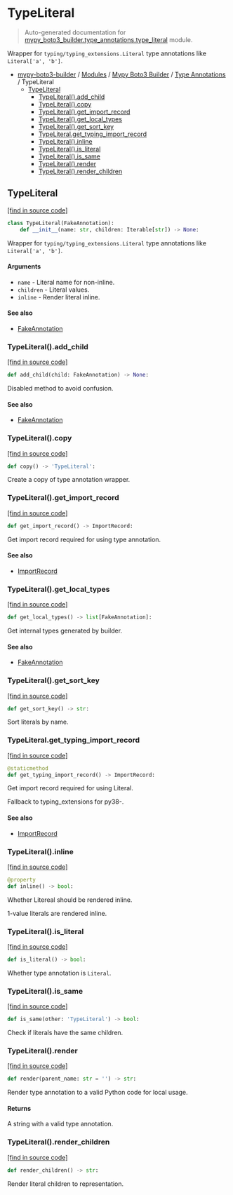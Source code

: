 # TypeLiteral

> Auto-generated documentation for [mypy_boto3_builder.type_annotations.type_literal](https://github.com/vemel/mypy_boto3_builder/blob/master/mypy_boto3_builder/type_annotations/type_literal.py) module.

Wrapper for `typing/typing_extensions.Literal` type annotations like `Literal['a', 'b']`.

- [mypy-boto3-builder](../../README.md#mypy_boto3_builder) / [Modules](../../MODULES.md#mypy-boto3-builder-modules) / [Mypy Boto3 Builder](../index.md#mypy-boto3-builder) / [Type Annotations](index.md#type-annotations) / TypeLiteral
    - [TypeLiteral](#typeliteral)
        - [TypeLiteral().add_child](#typeliteraladd_child)
        - [TypeLiteral().copy](#typeliteralcopy)
        - [TypeLiteral().get_import_record](#typeliteralget_import_record)
        - [TypeLiteral().get_local_types](#typeliteralget_local_types)
        - [TypeLiteral().get_sort_key](#typeliteralget_sort_key)
        - [TypeLiteral.get_typing_import_record](#typeliteralget_typing_import_record)
        - [TypeLiteral().inline](#typeliteralinline)
        - [TypeLiteral().is_literal](#typeliteralis_literal)
        - [TypeLiteral().is_same](#typeliteralis_same)
        - [TypeLiteral().render](#typeliteralrender)
        - [TypeLiteral().render_children](#typeliteralrender_children)

## TypeLiteral

[[find in source code]](https://github.com/vemel/mypy_boto3_builder/blob/master/mypy_boto3_builder/type_annotations/type_literal.py#L14)

```python
class TypeLiteral(FakeAnnotation):
    def __init__(name: str, children: Iterable[str]) -> None:
```

Wrapper for `typing/typing_extensions.Literal` type annotations like `Literal['a', 'b']`.

#### Arguments

- `name` - Literal name for non-inline.
- `children` - Literal values.
- `inline` - Render literal inline.

#### See also

- [FakeAnnotation](fake_annotation.md#fakeannotation)

### TypeLiteral().add_child

[[find in source code]](https://github.com/vemel/mypy_boto3_builder/blob/master/mypy_boto3_builder/type_annotations/type_literal.py#L110)

```python
def add_child(child: FakeAnnotation) -> None:
```

Disabled method to avoid confusion.

#### See also

- [FakeAnnotation](fake_annotation.md#fakeannotation)

### TypeLiteral().copy

[[find in source code]](https://github.com/vemel/mypy_boto3_builder/blob/master/mypy_boto3_builder/type_annotations/type_literal.py#L98)

```python
def copy() -> 'TypeLiteral':
```

Create a copy of type annotation wrapper.

### TypeLiteral().get_import_record

[[find in source code]](https://github.com/vemel/mypy_boto3_builder/blob/master/mypy_boto3_builder/type_annotations/type_literal.py#L89)

```python
def get_import_record() -> ImportRecord:
```

Get import record required for using type annotation.

#### See also

- [ImportRecord](../import_helpers/import_record.md#importrecord)

### TypeLiteral().get_local_types

[[find in source code]](https://github.com/vemel/mypy_boto3_builder/blob/master/mypy_boto3_builder/type_annotations/type_literal.py#L122)

```python
def get_local_types() -> list[FakeAnnotation]:
```

Get internal types generated by builder.

#### See also

- [FakeAnnotation](fake_annotation.md#fakeannotation)

### TypeLiteral().get_sort_key

[[find in source code]](https://github.com/vemel/mypy_boto3_builder/blob/master/mypy_boto3_builder/type_annotations/type_literal.py#L30)

```python
def get_sort_key() -> str:
```

Sort literals by name.

### TypeLiteral.get_typing_import_record

[[find in source code]](https://github.com/vemel/mypy_boto3_builder/blob/master/mypy_boto3_builder/type_annotations/type_literal.py#L75)

```python
@staticmethod
def get_typing_import_record() -> ImportRecord:
```

Get import record required for using Literal.

Fallback to typing_extensions for py38-.

#### See also

- [ImportRecord](../import_helpers/import_record.md#importrecord)

### TypeLiteral().inline

[[find in source code]](https://github.com/vemel/mypy_boto3_builder/blob/master/mypy_boto3_builder/type_annotations/type_literal.py#L36)

```python
@property
def inline() -> bool:
```

Whether Litereal should be rendered inline.

1-value literals are rendered inline.

### TypeLiteral().is_literal

[[find in source code]](https://github.com/vemel/mypy_boto3_builder/blob/master/mypy_boto3_builder/type_annotations/type_literal.py#L104)

```python
def is_literal() -> bool:
```

Whether type annotation is `Literal`.

### TypeLiteral().is_same

[[find in source code]](https://github.com/vemel/mypy_boto3_builder/blob/master/mypy_boto3_builder/type_annotations/type_literal.py#L116)

```python
def is_same(other: 'TypeLiteral') -> bool:
```

Check if literals have the same children.

### TypeLiteral().render

[[find in source code]](https://github.com/vemel/mypy_boto3_builder/blob/master/mypy_boto3_builder/type_annotations/type_literal.py#L56)

```python
def render(parent_name: str = '') -> str:
```

Render type annotation to a valid Python code for local usage.

#### Returns

A string with a valid type annotation.

### TypeLiteral().render_children

[[find in source code]](https://github.com/vemel/mypy_boto3_builder/blob/master/mypy_boto3_builder/type_annotations/type_literal.py#L69)

```python
def render_children() -> str:
```

Render literal children to representation.
